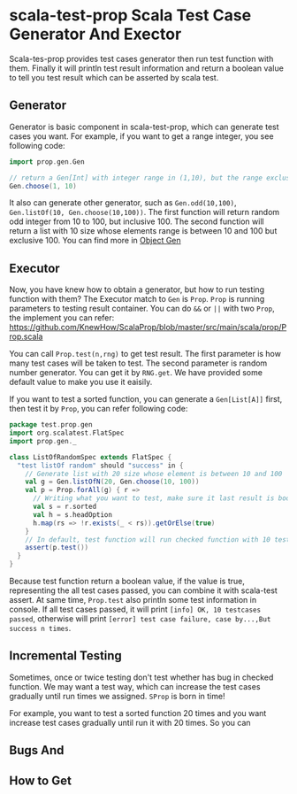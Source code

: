 # scala-test-prop  Scala Test Case Generator And Exector

Scala-tes-prop provides test cases generator then run test function with them. Finally it will println test result information and return a boolean value to tell you test result which can be asserted by scala test.

## Generator
Generator is basic component in scala-test-prop, which can generate test cases you want. For example, if you want to get a range integer, you see following code:
```Scala
import prop.gen.Gen

// return a Gen[Int] with integer range in (1,10), but the range exclusive 10
Gen.choose(1, 10)
```
It also can generate other generator, such as `Gen.odd(10,100)`, `Gen.listOf(10, Gen.choose(10,100))`. The first function will return random odd integer from 10 to 100, but inclusive 100. The second function will return a list with 10 size whose
elements range is between 10 and 100 but exclusive 100. You can find more in [Object Gen](https://github.com/KnewHow/ScalaProp/blob/master/src/main/scala/prop/Gen.scala)
## Executor
Now, you have knew how to obtain a generator, but how to run testing function with them? The Executor match to `Gen` is `Prop`. `Prop` is running parameters to testing result container. You can do `&&` or `||` with two `Prop`, the implement you can refer: https://github.com/KnewHow/ScalaProp/blob/master/src/main/scala/prop/Prop.scala

You can call `Prop.test(n,rng)` to get test result. The first parameter is how many test cases will be taken to test. The second parameter is random number generator. You can get it by `RNG.get`. We have provided some default value to make you use it eaisily.

If you want to test a sorted function, you can generate a `Gen[List[A]]` first, then test it by `Prop`, you can refer following code:
```Scala
package test.prop.gen
import org.scalatest.FlatSpec
import prop.gen._

class ListOfRandomSpec extends FlatSpec {
  "test listOf random" should "success" in {
    // Generate list with 20 size whose element is between 10 and 100
    val g = Gen.listOfN(20, Gen.choose(10, 100))
    val p = Prop.forAll(g) { r =>
      // Writing what you want to test, make sure it last result is boolean.
      val s = r.sorted
      val h = s.headOption
      h.map(rs => !r.exists(_ < rs)).getOrElse(true)
    }
    // In default, test function will run checked function with 10 test cases.
    assert(p.test())
  }
}
```
Because test function return a boolean value, if the value is true, representing the all test cases passed, you can combine it with scala-test assert. At same time, `Prop.test` also println some test information in console. If all test cases passed, it will print `[info] OK, 10 testcases passed`, otherwise will print `[error] test case failure, case by...,But success n times`.

## Incremental Testing
Sometimes, once or twice testing don't test whether has bug in checked function. We may want a test way, which can increase the test cases gradually until run times we assigned. `SProp` is born in time!

For example, you want to test a sorted function 20 times and you want increase test cases gradually until run it with 20 times. So you can
## Bugs And

## How to Get
